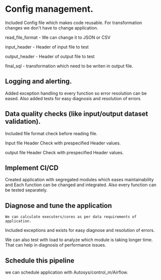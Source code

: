 #  Config management.

Included Config file which makes code reusable. For transformation changes we don't have to change application.

read_file_format  - We can change it to JSON or CSV

input_header - Header of  input file to test

output_header - Header of  output file to test

final_sql - transformation which need to be writen in output file.

## Logging and alerting.

Added exception handling to every function so error resolution can be eased. Also added tests for easy diagnosis and resolution of errors


##  Data quality checks (like input/output dataset validation).

Included file format check before reading file.

Input file Header Check with prespecified Header values.

output file Header Check with prespecified Header values.

## Implement CI/CD
Created application with segregated modules  which eases maintainability and Each function can be changed and integrated. Also every function can be tested separately.

## Diagnose and tune the application
    We can calculate executers/cores as per data requirements of application.

   Included exceptions and exists for easy diagnose and resolution of errors.

  We can also test with load to analyze which module is taking longer time. That can help in diagnosis of performance issues.

## Schedule this pipeline 
  we can schedule application with Autosys/control_m/Airflow.
